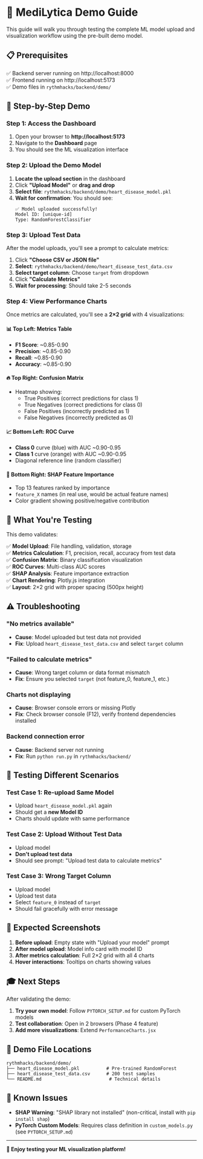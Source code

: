 # 🎯 MediLytica Demo Guide

This guide will walk you through testing the complete ML model upload and visualization workflow using the pre-built demo model.

## 📋 Prerequisites

✅ Backend server running on http://localhost:8000  
✅ Frontend running on http://localhost:5173  
✅ Demo files in `rythmhacks/backend/demo/`

## 🚀 Step-by-Step Demo

### Step 1: Access the Dashboard

1. Open your browser to **http://localhost:5173**
2. Navigate to the **Dashboard** page
3. You should see the ML visualization interface

### Step 2: Upload the Demo Model

1. **Locate the upload section** in the dashboard
2. Click **"Upload Model"** or **drag and drop**
3. **Select file**: `rythmhacks/backend/demo/heart_disease_model.pkl`
4. **Wait for confirmation**: You should see:
   ```
   ✅ Model uploaded successfully!
   Model ID: [unique-id]
   Type: RandomForestClassifier
   ```

### Step 3: Upload Test Data

After the model uploads, you'll see a prompt to calculate metrics:

1. Click **"Choose CSV or JSON file"**
2. **Select**: `rythmhacks/backend/demo/heart_disease_test_data.csv`
3. **Select target column**: Choose `target` from dropdown
4. Click **"Calculate Metrics"**
5. **Wait for processing**: Should take 2-5 seconds

### Step 4: View Performance Charts

Once metrics are calculated, you'll see a **2×2 grid** with 4 visualizations:

#### 📊 Top Left: Metrics Table
- **F1 Score**: ~0.85-0.90
- **Precision**: ~0.85-0.90
- **Recall**: ~0.85-0.90
- **Accuracy**: ~0.85-0.90

#### 🔥 Top Right: Confusion Matrix
- Heatmap showing:
  - True Positives (correct predictions for class 1)
  - True Negatives (correct predictions for class 0)
  - False Positives (incorrectly predicted as 1)
  - False Negatives (incorrectly predicted as 0)

#### 📈 Bottom Left: ROC Curve
- **Class 0** curve (blue) with AUC ~0.90-0.95
- **Class 1** curve (orange) with AUC ~0.90-0.95
- Diagonal reference line (random classifier)

#### 🎯 Bottom Right: SHAP Feature Importance
- Top 13 features ranked by importance
- `feature_X` names (in real use, would be actual feature names)
- Color gradient showing positive/negative contribution

## 🎨 What You're Testing

This demo validates:

✅ **Model Upload**: File handling, validation, storage  
✅ **Metrics Calculation**: F1, precision, recall, accuracy from test data  
✅ **Confusion Matrix**: Binary classification visualization  
✅ **ROC Curves**: Multi-class AUC scores  
✅ **SHAP Analysis**: Feature importance extraction  
✅ **Chart Rendering**: Plotly.js integration  
✅ **Layout**: 2×2 grid with proper spacing (500px height)  

## ⚠️ Troubleshooting

### "No metrics available"
- **Cause**: Model uploaded but test data not provided
- **Fix**: Upload `heart_disease_test_data.csv` and select `target` column

### "Failed to calculate metrics"
- **Cause**: Wrong target column or data format mismatch
- **Fix**: Ensure you selected `target` (not feature_0, feature_1, etc.)

### Charts not displaying
- **Cause**: Browser console errors or missing Plotly
- **Fix**: Check browser console (F12), verify frontend dependencies installed

### Backend connection error
- **Cause**: Backend server not running
- **Fix**: Run `python run.py` in `rythmhacks/backend/`

## 🔄 Testing Different Scenarios

### Test Case 1: Re-upload Same Model
- Upload `heart_disease_model.pkl` again
- Should get a **new Model ID**
- Charts should update with same performance

### Test Case 2: Upload Without Test Data
- Upload model
- **Don't upload test data**
- Should see prompt: "Upload test data to calculate metrics"

### Test Case 3: Wrong Target Column
- Upload model
- Upload test data
- Select `feature_0` instead of `target`
- Should fail gracefully with error message

## 📸 Expected Screenshots

1. **Before upload**: Empty state with "Upload your model" prompt
2. **After model upload**: Model info card with model ID
3. **After metrics calculation**: Full 2×2 grid with all 4 charts
4. **Hover interactions**: Tooltips on charts showing values

## 🎓 Next Steps

After validating the demo:

1. **Try your own model**: Follow `PYTORCH_SETUP.md` for custom PyTorch models
2. **Test collaboration**: Open in 2 browsers (Phase 4 feature)
3. **Add more visualizations**: Extend `PerformanceCharts.jsx`

## 📁 Demo File Locations

```
rythmhacks/backend/demo/
├── heart_disease_model.pkl          # Pre-trained RandomForest
├── heart_disease_test_data.csv      # 200 test samples
└── README.md                         # Technical details
```

## 🐛 Known Issues

- **SHAP Warning**: "SHAP library not installed" (non-critical, install with `pip install shap`)
- **PyTorch Custom Models**: Requires class definition in `custom_models.py` (see `PYTORCH_SETUP.md`)

---

**🎉 Enjoy testing your ML visualization platform!**
